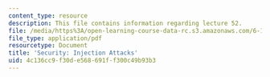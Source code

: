 ```yaml
---
content_type: resource
description: This file contains information regarding lecture 52.
file: /media/https%3A/open-learning-course-data-rc.s3.amazonaws.com/6-170-software-studio-spring-2013/4c136cc9f30de568691ff300c49b93b3_MIT6_170S13_52-sec-inj.pdf
file_type: application/pdf
resourcetype: Document
title: 'Security: Injection Attacks'
uid: 4c136cc9-f30d-e568-691f-f300c49b93b3
---
```

